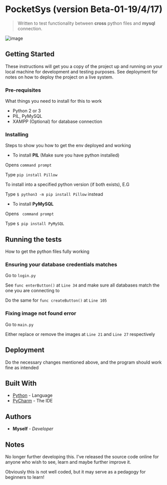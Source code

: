 # PocketSys (version Beta-01-19/4/17)
> Written to test functionality between **cross** python files and **mysql** connection.

![image](http://i.imgur.com/fnJBYVY.png "image")

## Getting Started
These instructions will get you a copy of the project up and running on your local machine for development and testing purposes. See deployment for notes on how to deploy the project on a live system.

### Pre-requisites
What things you need to install for this to work
* Python 2 or 3
* PIL, PyMySQL
* XAMPP (Optional) for database connection


### Installing
Steps to show you how to get the env deployed and working

* To install **PIL** (Make sure you have python installed)

Opens ```command prompt```

Type ```pip install Pillow```

To install into a specified python version (if both exists), E.G

Type ```$ python3 -m pip install Pillow``` instead

* To install **PyMySQL**

Opens ``` command prompt```

Type ```$ pip install PyMySQL```

## Running the tests
How to get the python files fully working

### Ensuring your database credentials matches

Go to ```login.py```

See ```func enterButton()``` at ```Line 34``` and make sure all databases match the one you are connecting to

Do the same for ```func createButton()``` at ```Line 105```

### Fixing image not found error

Go to ```main.py```

Either replace or remove the images at ```Line 21``` and ```Line 27``` respectively


## Deployment
Do the necessary changes mentioned above, and the program should work fine as intended

## Built With
* [Python](https://www.python.org/) - Language
* [PyCharm](https://www.jetbrains.com/pycharm/) - The IDE

## Authors
* **Myself** - *Developer*

## Notes
No longer further developing this. I've released the source code online for anyone who wish to see, learn and maybe further improve it.

Obviously this is not well coded, but it may serve as a pedagogy for beginners to learn!
